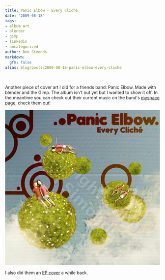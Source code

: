 ```yaml
---
title: Panic Elbow - Every Cliche
date: '2009-08-18'
tags:
- album art
- blender
- gimp
- linkedin
- uncategorized
author: Ben Simonds
markdown:
  gfm: false
alias: blog/posts/2009-08-18-panic-elbow-every-cliche

---
```


Another piece of cover art I did for a friends band: Panic Elbow. Made with
blender and the Gimp. The album isn't out yet but I wanted to show it off. In
the meantime you can check out their current music on the band's [myspace
page](http://www.myspace.com/panicelbow), check them out!


[![EP_EveryCliche_Wmark](/images/old/ep_everycliche_wmark.jpg)](/images/old/ep_everycliche_wmark.jpg)


I also did them an [EP
cover](http://bensimonds.wordpress.com/2009/05/06/panic-elbow-ep-cover/) a
while back.



